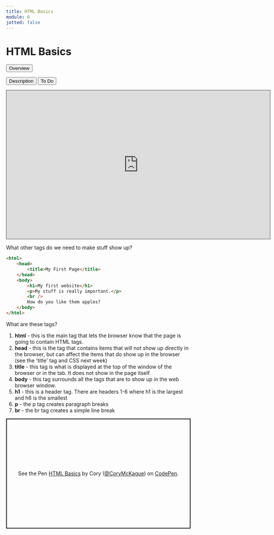 ```yaml
---
title: HTML Basics
module: 6
jotted: false
---
```


# HTML Basics

<div class="tab">
  <button class="tablinks active" onclick="openTab(event, 'Overview')">Overview</button>
  
  <button class="tablinks" onclick="openTab(event, 'Description')">Description</button>
  <button class="tablinks" onclick="openTab(event, 'ToDo')">To Do</button>  
</div>

<!-- Tab content -->
<div id="Overview" class="tabcontent" style="display:block">

<iframe src="https://umontana.hosted.panopto.com/Panopto/Pages/Embed.aspx?id=9441ff3a-82db-4ca8-8af2-b1110161ea68&autoplay=false&offerviewer=true&showtitle=false&showbrand=false&captions=false&interactivity=all" height="405" width="720" style="border: 1px solid #464646;" allowfullscreen allow="autoplay" aria-label="Panopto Embedded Video Player"></iframe>

What other tags do we need to make stuff show up?

<div class="tabhtml" markdown="1">

```html
<html>
    <head>
        <title>My First Page</title>
    </head>
    <body>
        <h1>My first website</h1>
        <p>My stuff is really important.</p>
        <br />
        How do you like them apples?
    </body>
</html>
```

</div>

</div>

<div id="Description" class="tabcontent">

<p>What are these tags?</p>

<ol>
<li><b>html</b> - this is the main tag that lets the browser know that the page is going to contain HTML tags.</li>
<li><b>head</b> - this is the tag that contains items that will not show up directly in the browser, but can affect the items that do show up in the browser (see the 'title' tag and CSS next week)</li>
<li><b>title</b> - this tag is what is displayed at the top of the window of the browser or in the tab.  It does not show in the page itself.</li>
<li><b>body</b> - this tag surrounds all the tags that are to show up in the web browser window.</li>
<li><b>h1</b> - this is a header tag. There are headers 1-6 where h1 is the largest and h6 is the smallest</li>
<li><b>p</b> - the p tag creates paragraph breaks</li>
<li><b>br</b> - the br tag creates a simple line break</li>
</ol>

</div>


<div id="ToDo" class="tabcontent">

<p class="codepen" data-height="600" data-default-tab="html,result" data-slug-hash="zYzbMqz" data-editable="true" data-user="retrog4m3r" style="height: 300px; box-sizing: border-box; display: flex; align-items: center; justify-content: center; border: 2px solid; margin: 1em 0; padding: 1em;">
  <span>See the Pen <a href="https://codepen.io/coryMcKague/pen/XWGxWgV">
  HTML Basics</a> by Cory (<a href="https://codepen.io/coryMcKague/pen/XWGxWgV">@CoryMcKague</a>)
  on <a href="https://codepen.io">CodePen</a>.</span>
</p>
<script async src="https://cpwebassets.codepen.io/assets/embed/ei.js"></script>


</div>